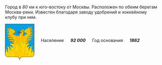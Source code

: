 <!--2021-10-17 15:23:26-->
Город в *80* км к юго-востоку от Москвы. Расположен по обеим берегам Москва-реки.
Известен благодаря заводу удобрений и хоккейному клубу при нем.

<img src="voskresensk.svg" align="middle" width="96px"> &emsp; 
Население &emsp; ***92 000*** &emsp;
Год основания &emsp; ***1862***
